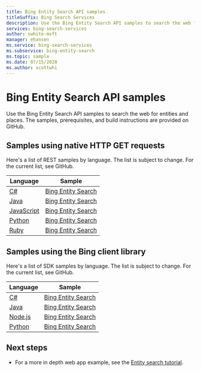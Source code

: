 ```yaml
---
title: Bing Entity Search API samples
titleSuffix: Bing Search Services
description: Use the Bing Entity Search API samples to search the web for entities and places.
services: bing-search-services
author: swhite-msft
manager: ehansen
ms.service: bing-search-services
ms.subservice: bing-entity-search
ms.topic: sample
ms.date: 07/15/2020
ms.author: scottwhi
---
```


# Bing Entity Search API samples

Use the Bing Entity Search API samples to search the web for entities and places. The samples, prerequisites, and build instructions are provided on GitHub. 

## Samples using native HTTP GET requests

Here's a list of REST samples by language. The list is subject to change. For the current list, see GitHub.

|Language|Sample
|-|-
|[C#](https://github.com/microsoft/bing-search-dotnet-samples/tree/main/rest)|[Bing Entity Search](https://github.com/microsoft/bing-search-dotnet-samples/blob/main/rest/BingEntitySearchV7.cs)
|[Java](https://github.com/microsoft/bing-search-java-samples/tree/main/rest)|[Bing Entity Search](https://github.com/microsoft/bing-search-java-samples/blob/main/rest/BingEntitySearchV7.java)
|[JavaScript](https://github.com/microsoft/bing-search-nodejs-samples/tree/main/rest)|[Bing Entity Search](https://github.com/microsoft/bing-search-nodejs-samples/blob/main/rest/BingEntitySearchV7.js)
|[Python](https://github.com/microsoft/bing-search-python-samples/tree/main/rest)|[Bing Entity Search](https://github.com/microsoft/bing-search-python-samples/blob/main/rest/BingEntitySearchV7.py)
|[Ruby](https://github.com/microsoft/bing-search-ruby-samples/tree/main/rest)|[Bing Entity Search](https://github.com/microsoft/bing-search-ruby-samples/blob/main/rest/BingEntitySearchV7.rb)


## Samples using the Bing client library

Here's a list of SDK samples by language. The list is subject to change. For the current list, see GitHub.

|Language|Sample
|-|-
|[C#](https://github.com/microsoft/bing-search-dotnet-samples/tree/main/rest)|[Bing Entity Search](https://github.com/microsoft/bing-search-dotnet-samples/blob/main/rest/BingWebSearchV7.cs)
|[Java](https://github.com/Azure-Samples/cognitive-services-java-sdk-samples)|[Bing Entity Search](https://github.com/microsoft/bing-search-java-samples/blob/main/rest/BingWebSearchV7.java)
|[Node.js](https://github.com/Azure-Samples/cognitive-services-node-sdk-samples)|[Bing Entity Search](https://github.com/microsoft/bing-search-nodejs-samples/blob/main/rest/BingWebSearchV7.js)
|[Python](https://github.com/Azure-Samples/cognitive-services-python-sdk-samples)|[Bing Entity Search](https://github.com/microsoft/bing-search-python-samples/blob/main/rest/BingWebSearchV7.py)


## Next steps

- For a more in depth web app example, see the [Entity search tutorial](tutorial/bing-entities-search-single-page-app.md).